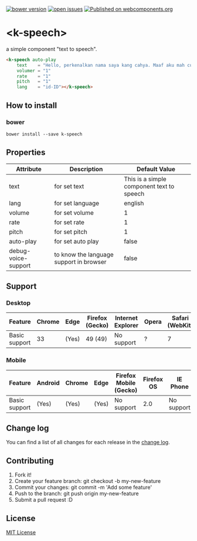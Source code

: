 [![bower version](https://img.shields.io/bower/v/k-speech.svg)](https://libraries.io/bower/k-speech) 
[![open issues](https://img.shields.io/github/issues/k4ng%2Fk-speech.svg)](https://github.com/k4ng/k-speech/issues) 
[![Published on webcomponents.org](https://img.shields.io/badge/webcomponents.org-published-blue.svg)](https://github.com/k4ng/k-speech) 


# \<k-speech\>

a simple component "text to speech".

<!--
```
<custom-element-demo height="300">
  <template>
    <script src="../webcomponentsjs/webcomponents-lite.js"></script>
    <link rel="import" href="k-speech.html">
    <next-code-block></next-code-block>
  </template>
</custom-element-demo>
```
-->
```html
<k-speech auto-play 
    text    = "Hello, perkenalkan nama saya kang cahya. Maaf aku mah cuma newbie."
    volumer = "1"
    rate    = "1"
    pitch   = "1"
    lang    = "id-ID"></k-speech>
```


## How to install

### bower

```markdown
bower install --save k-speech
```


## Properties

Attribute | Description | Default Value
--------- | ----------- | -------------
text | for set text | This is a simple component text to speech
lang | for set language | english
volume | for set volume | 1
rate | for set rate | 1 
pitch | for set pitch | 1 
auto-play | for set auto play | false
debug-voice-support | to know the language support in browser | false


## Support

### Desktop

Feature | Chrome | Edge | Firefox (Gecko) | Internet Explorer | Opera | Safari (WebKit)
------- | ------ | ---- | --------------- | ----------------- | ----- | ---------------
Basic support | 33 | (Yes) | 49 (49) | No support | ? | 7

### Mobile

Feature | Android | Chrome | Edge | Firefox Mobile (Gecko) | Firefox OS | IE Phone | Opera Mobile | Safari Mobile
------- | ------- | ------ | ---- | ---------------------- | ---------- | -------- | ------------ | -------------
Basic support | (Yes) | (Yes) | (Yes) | No support | 2.0 | No support | No support | 7.1


## Change log

You can find a list of all changes for each release in the [change log](https://github.com/k4ng/k-speech/blob/master/CHANGELOG.md).


## Contributing

1. Fork it!
1. Create your feature branch: git checkout -b my-new-feature
1. Commit your changes: git commit -m 'Add some feature'
1. Push to the branch: git push origin my-new-feature
1. Submit a pull request :D


## License

[MIT License](https://github.com/dyazincahya/k-speech/blob/master/LICENSE) 
